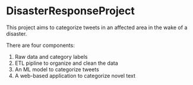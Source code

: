 # DisasterResponseProject

This project aims to categorize tweets in an affected area in the wake of a disaster. 

There are four components:
   1) Raw data and category labels
   2) ETL pipline to organize and clean the data
   3) An ML model to categorize tweets
   4) A web-based application to categorize novel text 
    
    
